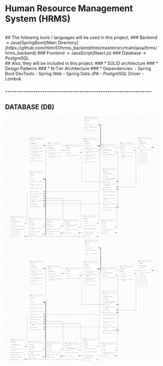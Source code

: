 # Human Resource Management System (HRMS)
<br/>
## The following tools / languages will be used in this project;
### Backend -> Java(SpringBoot)[Main Directory](https://github.com/Hilmi51/hrms_backend/tree/master/src/main/java/hrms/hrms_backend) 
### Frontend -> JavaScript(React.js)
### Database -> PostgreSQL
<br/>
## Also, they will be included in this project;
### * SOLID architecture 
### * Design Patterns
### * N-Tier Architecture
### * Dependencies:
- Spring Boot DevTools
- Spring Web
- Spring Data JPA
- PostgreSQL Driver
- Lombok

### ---------------------------------------------------------------

## DATABASE (DB)
![HRMS SCHEMA in PostgreSql](https://github.com/Hilmi51/hrms_frontend/blob/master/src/image/Ads%C4%B1z.png)
 <img src="https://github.com/Hilmi51/hrms_frontend/blob/master/src/image/Ads%C4%B1z.png" />
